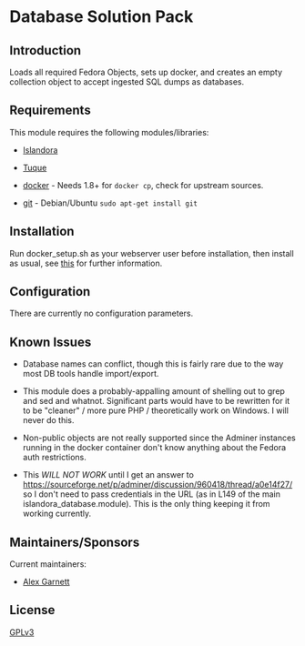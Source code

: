 Database Solution Pack
======================

Introduction
------------

Loads all required Fedora Objects, sets up docker, and creates an empty collection object to accept ingested SQL dumps as databases.

Requirements
------------

This module requires the following modules/libraries:

-   [Islandora](<https://github.com/islandora/islandora>)

-   [Tuque](<https://github.com/islandora/tuque>)

-   [docker](<https://www.docker.com/>) - Needs 1.8+ for `docker cp`, check for upstream sources.

-   [git](<http://git-scm.com/>) - Debian/Ubuntu `sudo apt-get install git`

Installation
------------

Run docker\_setup.sh as your webserver user before installation, then install as usual, see [this](<https://drupal.org/documentation/install/modules-themes/modules-7>) for further information.

Configuration
-------------

There are currently no configuration parameters.

Known Issues
------------

-   Database names can conflict, though this is fairly rare due to the way most DB tools handle import/export.

-	This module does a probably-appalling amount of shelling out to grep and sed and whatnot. Significant parts would have to be rewritten for it to be "cleaner" / more pure PHP / theoretically work on Windows. I will never do this.

-   Non-public objects are not really supported since the Adminer instances running in the docker container don't know anything about the Fedora auth restrictions.

-	This *WILL NOT WORK* until I get an answer to https://sourceforge.net/p/adminer/discussion/960418/thread/a0e14f27/ so I don't need to pass credentials in the URL (as in L149 of the main islandora_database.module). This is the only thing keeping it from working currently.

Maintainers/Sponsors
--------------------

Current maintainers:

-   [Alex Garnett](<https://github.com/axfelix>)

License
-------

[GPLv3](<http://www.gnu.org/licenses/gpl-3.0.txt>)
